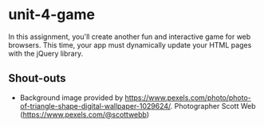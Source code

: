 # unit-4-game
In this assignment, you'll create another fun and interactive game for web browsers. This time, your app must dynamically update your HTML pages with the jQuery library.


## Shout-outs
* Background image provided by https://www.pexels.com/photo/photo-of-triangle-shape-digital-wallpaper-1029624/. Photographer Scott Web (https://www.pexels.com/@scottwebb)